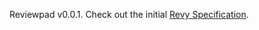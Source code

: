 Reviewpad v0.0.1. Check out the initial [Revy Specification](/docs/getting-started/welcome-to-reviewpad).